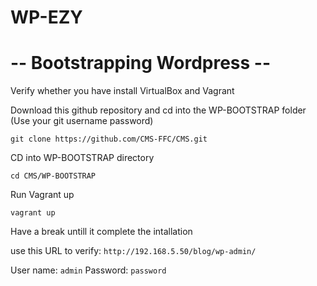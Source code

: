 # WP-EZY
# -- Bootstrapping Wordpress --
Verify whether you have install VirtualBox and Vagrant

Download this github repository and cd into the WP-BOOTSTRAP folder (Use your git username password)

`git clone https://github.com/CMS-FFC/CMS.git`

CD into WP-BOOTSTRAP directory

`cd CMS/WP-BOOTSTRAP`

Run Vagrant up

`vagrant up`

Have a break untill it complete the intallation

use this URL to verify: `http://192.168.5.50/blog/wp-admin/`

User name: `admin`
Password: `password`
